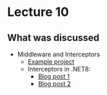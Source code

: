 # Lecture 10

## What was discussed

- Middleware and Interceptors
  - [Example project](MiddlewareExamples/)
  - Interceptors in .NET8:
    - [Blog post 1](https://khalidabuhakmeh.com/dotnet-8-interceptors)
    - [Blog post 2](https://andrewlock.net/exploring-the-dotnet-8-preview-changing-method-calls-with-interceptors/)